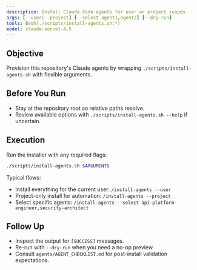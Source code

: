 ```yaml
---
description: Install Claude Code agents for user or project scopes
args: [--user|--project] [--select agent1,agent2] [--dry-run]
tools: Bash(./scripts/install-agents.sh:*)
model: claude-sonnet-4-5
---
```


## Objective
Provision this repository's Claude agents by wrapping `./scripts/install-agents.sh` with flexible arguments.

## Before You Run
- Stay at the repository root so relative paths resolve.
- Review available options with `./scripts/install-agents.sh --help` if uncertain.

## Execution
Run the installer with any required flags:

```bash
./scripts/install-agents.sh $ARGUMENTS
```

Typical flows:
- Install everything for the current user: `/install-agents --user`
- Project-only install for automation: `/install-agents --project`
- Select specific agents: `/install-agents --select api-platform-engineer,security-architect`

## Follow Up
- Inspect the output for `[SUCCESS]` messages.
- Re-run with `--dry-run` when you need a no-op preview.
- Consult `agents/AGENT_CHECKLIST.md` for post-install validation expectations.
